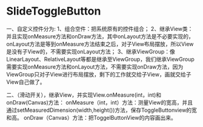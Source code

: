 # SlideToggleButton
一、自定义控件分为:
1、组合空件：把系统原有的控件组合；
2、继承View类：并且实现onMeasure方法和onDraw方法，其中onLayout方法是不必要实现的，onLayout方法是等到onMeasure方法结束之后，对子View布局摆放，所以View是没有子View的，不需要实现onLayout方法；
3、继承ViewGroup：像LinearLayout、RelativeLayout等都是继承至ViewGroup，我们继承ViewGroup需要实现onMeasure方法和onLayout方法，不需要实现onDraw方法，因为ViewGroup只对子View进行布局摆放，剩下的工作就交给子View，画就交给子View自己做了。

二、（滑动开关），继承View，并实现View.onMeasure(int，int)和onDraw(Canvas)方法：
onMeasure（int，int）方法：测量View的宽高，并且通过setMeasuredDimension(width,height())方法，保存ToggleButtonview的宽和高。
onDraw（Canvas）方法：把ToggelButtonView的内容画出来。
